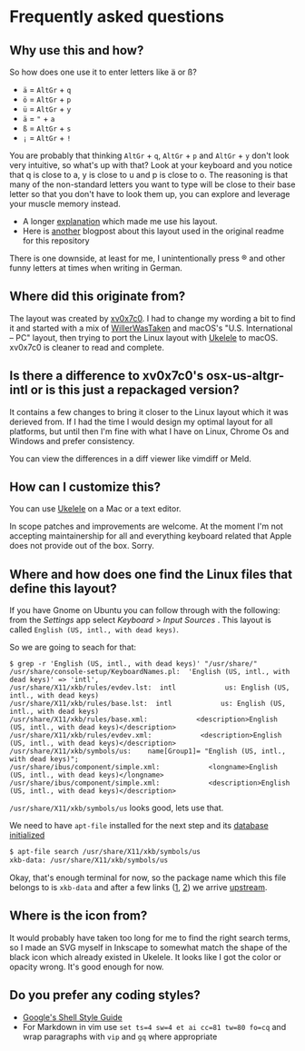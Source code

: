 # Frequently asked questions

## Why use this and how?

So how does one use it to enter letters like ä or ß?

- `ä` = `AltGr` + `q`
- `ö` = `AltGr` + `p`
- `ü` = `AltGr` + `y`
- `ä` = `"` + `a`
- `ß` = `AltGr` + `s`
- `¡` = `AltGr` + `!`

You are probably that thinking `AltGr` + `q`, `AltGr` + `p` and `AltGr` + `y`
don't look very intuitive, so what's up with that? Look at your keyboard and you
notice that q is close to a, y is close to u and p is close to o.   The
reasoning is that many of the non-standard letters you want to type will be
close to their base letter so that you don't have to look them up, you can
explore and leverage your muscle memory instead.

- A longer [explanation][8] which made me use his layout.
- Here is [another][9] blogpost about this layout used in the original readme
  for this repository

There is one downside, at least for me, I unintentionally press ® and other
funny letters at times when writing in German.


## Where did this originate from?

The layout was created by [xv0x7c0][1].  I had to change my wording a bit to
find it and started with a mix of [WillerWasTaken][2] and macOS's "U.S.
International – PC" layout, then trying to port the Linux layout with
[Ukelele][3] to macOS.  xv0x7c0 is cleaner to read and complete.



## Is there a difference to xv0x7c0's osx-us-altgr-intl or is this just a repackaged version?

It contains a few changes to bring it closer to the Linux layout which it was
derieved from.  If I had the time I would design my optimal layout for all
platforms, but until then I'm fine with what I have on Linux, Chrome Os and
Windows and prefer consistency.

You can view the differences in a diff viewer like vimdiff or Meld.


## How can I customize this?

You can use [Ukelele][3] on a Mac or a text editor.

In scope patches and improvements are welcome. At the moment I'm not accepting
maintainership for all and everything keyboard related that Apple does not
provide out of the box. Sorry.


## Where and how does one find the Linux files that define this layout?

If you have Gnome on Ubuntu you can follow through with the following: from the
*Settings* app select *Keyboard* > *Input Sources* .  This layout is called
`English (US, intl., with dead keys)`.

So we are going to seach for that:

```
$ grep -r 'English (US, intl., with dead keys)' "/usr/share/"
/usr/share/console-setup/KeyboardNames.pl:	'English (US, intl., with dead keys)' => 'intl',
/usr/share/X11/xkb/rules/evdev.lst:  intl            us: English (US, intl., with dead keys)
/usr/share/X11/xkb/rules/base.lst:  intl            us: English (US, intl., with dead keys)
/usr/share/X11/xkb/rules/base.xml:            <description>English (US, intl., with dead keys)</description>
/usr/share/X11/xkb/rules/evdev.xml:            <description>English (US, intl., with dead keys)</description>
/usr/share/X11/xkb/symbols/us:    name[Group1]= "English (US, intl., with dead keys)";
/usr/share/ibus/component/simple.xml:            <longname>English (US, intl., with dead keys)</longname>
/usr/share/ibus/component/simple.xml:            <description>English (US, intl., with dead keys)</description>
```

`/usr/share/X11/xkb/symbols/us` looks good, lets use that.

We need to have `apt-file` installed for the next step and its [database
initialized][4]

```bash
$ apt-file search /usr/share/X11/xkb/symbols/us
xkb-data: /usr/share/X11/xkb/symbols/us
```

Okay, that's enough terminal for now, so the package name which this file
belongs to is `xkb-data` and after a few links ([1][5], [2][6]) we arrive
[upstream][7].


## Where is the icon from?

It would probably have taken too long for me to find the right search terms, so
I made an SVG myself in Inkscape to somewhat match the shape of the black icon
which already existed in Ukelele.  It looks like I got the color or opacity
wrong.  It's good enough for now.


## Do you prefer any coding styles?

- [Google's Shell Style Guide][10]
- For Markdown in vim use `set ts=4 sw=4 et ai cc=81 tw=80 fo=cq` and wrap
  paragraphs with `vip` and `gq` where appropriate


[1]: https://github.com/xv0x7c0/osx-us-altgr-intl/
[2]: https://github.com/WillerWasTaken/mac-us-int-no-dead-key
[3]: https://software.sil.org/ukelele/
[4]: https://wiki.debian.org/apt-file
[5]: https://packages.ubuntu.com/jammy/xkb-data
[6]: https://www.freedesktop.org/wiki/Software/XKeyboardConfig/
[7]: https://gitlab.freedesktop.org/xkeyboard-config/xkeyboard-config/-/blob/067b28d703c8969782e7078b0747ce56e74841b0/symbols/us#L86
[8]: https://german.stackexchange.com/a/24924/5429
[9]: https://zuttobenkyou.wordpress.com/2011/08/24/xorg-using-the-us-international-altgr-intl-variant-keyboard-layout/
[10]: https://google.github.io/styleguide/shellguide.html
